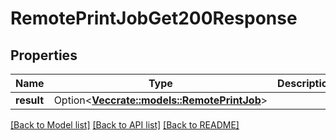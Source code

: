 # RemotePrintJobGet200Response

## Properties

Name | Type | Description | Notes
------------ | ------------- | ------------- | -------------
**result** | Option<[**Vec<crate::models::RemotePrintJob>**](remotePrintJob.md)> |  | [optional]

[[Back to Model list]](../README.md#documentation-for-models) [[Back to API list]](../README.md#documentation-for-api-endpoints) [[Back to README]](../README.md)


